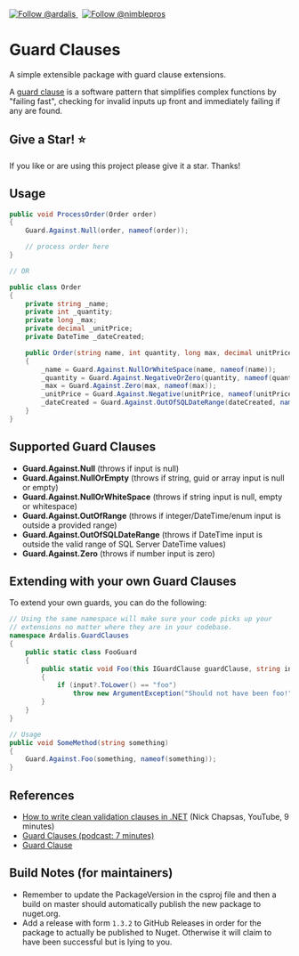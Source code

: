 

<!-- [![NuGet](https://img.shields.io/nuget/v/Ardalis.GuardClauses.svg)](https://www.nuget.org/packages/Ardalis.GuardClauses)[![NuGet](https://img.shields.io/nuget/dt/Ardalis.GuardClauses.svg)](https://www.nuget.org/packages/Ardalis.GuardClauses)
![publish Ardalis.GuardClauses to nuget](https://github.com/ardalis/GuardClauses/workflows/publish%20Ardalis.GuardClauses%20to%20nuget/badge.svg) -->

<a href="https://twitter.com/intent/follow?screen_name=ardalis">
    <img src="https://img.shields.io/twitter/follow/ardalis.svg?label=Follow%20@ardalis" alt="Follow @ardalis" />
</a> &nbsp; <a href="https://twitter.com/intent/follow?screen_name=nimblepros">
    <img src="https://img.shields.io/twitter/follow/nimblepros.svg?label=Follow%20@nimblepros" alt="Follow @nimblepros" />
</a>

# Guard Clauses

A simple extensible package with guard clause extensions.

A [guard clause](https://deviq.com/design-patterns/guard-clause) is a software pattern that simplifies complex functions by "failing fast", checking for invalid inputs up front and immediately failing if any are found.

## Give a Star! :star:

If you like or are using this project please give it a star. Thanks!

## Usage

```c#
public void ProcessOrder(Order order)
{
    Guard.Against.Null(order, nameof(order));

    // process order here
}

// OR

public class Order
{
    private string _name;
    private int _quantity;
    private long _max;
    private decimal _unitPrice;
    private DateTime _dateCreated;

    public Order(string name, int quantity, long max, decimal unitPrice, DateTime dateCreated)
    {
        _name = Guard.Against.NullOrWhiteSpace(name, nameof(name));
        _quantity = Guard.Against.NegativeOrZero(quantity, nameof(quantity));
        _max = Guard.Against.Zero(max, nameof(max));
        _unitPrice = Guard.Against.Negative(unitPrice, nameof(unitPrice));
        _dateCreated = Guard.Against.OutOfSQLDateRange(dateCreated, nameof(dateCreated));
    }
}
```

## Supported Guard Clauses

- **Guard.Against.Null** (throws if input is null)
- **Guard.Against.NullOrEmpty** (throws if string, guid or array input is null or empty)
- **Guard.Against.NullOrWhiteSpace** (throws if string input is null, empty or whitespace)
- **Guard.Against.OutOfRange** (throws if integer/DateTime/enum input is outside a provided range)
- **Guard.Against.OutOfSQLDateRange** (throws if DateTime input is outside the valid range of SQL Server DateTime values)
- **Guard.Against.Zero** (throws if number input is zero)

## Extending with your own Guard Clauses

To extend your own guards, you can do the following:

```c#
// Using the same namespace will make sure your code picks up your 
// extensions no matter where they are in your codebase.
namespace Ardalis.GuardClauses
{
    public static class FooGuard
    {
        public static void Foo(this IGuardClause guardClause, string input, string parameterName)
        {
            if (input?.ToLower() == "foo")
                throw new ArgumentException("Should not have been foo!", parameterName);
        }
    }
}

// Usage
public void SomeMethod(string something)
{
    Guard.Against.Foo(something, nameof(something));
}
```

## References

- [How to write clean validation clauses in .NET](https://www.youtube.com/watch?v=Tvx6DNarqDM) (Nick Chapsas, YouTube, 9 minutes)
- [Guard Clauses (podcast: 7 minutes)](http://www.weeklydevtips.com/004)
- [Guard Clause](http://deviq.com/guard-clause/)

## Build Notes (for maintainers)

- Remember to update the PackageVersion in the csproj file and then a build on master should automatically publish the new package to nuget.org.
- Add a release with form `1.3.2` to GitHub Releases in order for the package to actually be published to Nuget. Otherwise it will claim to have been successful but is lying to you.


